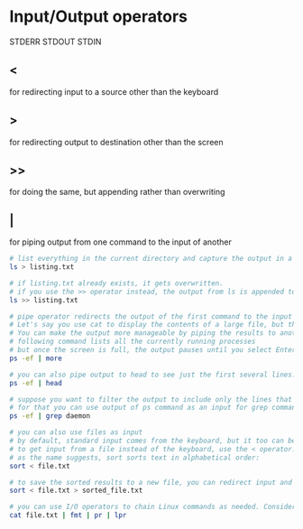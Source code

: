 # Input/Output operators

STDERR STDOUT STDIN

## < 
for redirecting input to a source other than the keyboard

## > 
for redirecting output to destination other than the screen

## >> 
for doing the same, but appending rather than overwriting

## | 
for piping output from one command to the input of another

```bash
# list everything in the current directory and capture the output in a file named listing.txt.
ls > listing.txt

# if listing.txt already exists, it gets overwritten. 
# if you use the >> operator instead, the output from ls is appended to what's already in listing.txt
ls >> listing.txt
```

```bash
# pipe operator redirects the output of the first command to the input of the second command. 
# Let's say you use cat to display the contents of a large file, but the content scrolls by too quickly for you to read. 
# You can make the output more manageable by piping the results to another command such as more. 
# following command lists all the currently running processes
# but once the screen is full, the output pauses until you select Enter to show the next line:
ps -ef | more

# you can also pipe output to head to see just the first several lines:
ps -ef | head

# suppose you want to filter the output to include only the lines that contain the word "daemon." 
# for that you can use output of ps command as an input for grep command 
ps -ef | grep daemon
```

```bash
# you can also use files as input
# by default, standard input comes from the keyboard, but it too can be redirected. 
# to get input from a file instead of the keyboard, use the < operator. One common sysadmin task is to sort the contents of a file. 
# as the name suggests, sort sorts text in alphabetical order:
sort < file.txt

# to save the sorted results to a new file, you can redirect input and output:
sort < file.txt > sorted_file.txt

# you can use I/O operators to chain Linux commands as needed. Consider the following command:
cat file.txt | fmt | pr | lpr
```